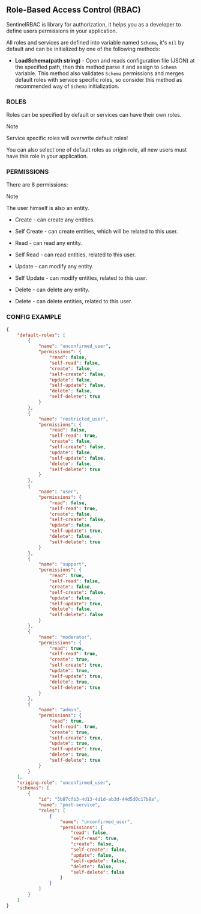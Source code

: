 ## Role-Based Access Control (RBAC)

SentinelRBAC is library for authorization, it helps you as a developer to define users permissions in your application.

All roles and services are defined into variable named `Schema`, it's `nil` by default and can be initialized by one of the following methods:

-   **LoadSchema(path string)** - Open and reads configuration file (JSON) at the specified path, then this method parse it and assign to `Schema` variable. This method also validates `Schema` permissions and merges default roles with service specific roles, so consider this method as recommended way of `Schema` initialization.

### ROLES

Roles can be specified by default or services can have their own roles.

> [!NOTE]
> Service specific roles will overwrite default roles!

You can also select one of default roles as origin role, all new users must have this role in your application.

### PERMISSIONS

There are 8 permissions:

> [!NOTE]
> The user himself is also an entity.

-   Create - can create any entities.

-   Self Create - can create entities, which will be related to this user.

-   Read - can read any entity.

-   Self Read - can read entities, related to this user.

-   Update - can modify any entity.

-   Self Update - can modify entities, related to this user.

-   Delete - can delete any entity.

-   Delete - can delete entities, related to this user.

### CONFIG EXAMPLE

```json
{
    "default-roles": [
        {
            "name": "unconfirmed_user",
            "permissions": {
                "read": false,
                "self-read": false,
                "create": false,
                "self-create": false,
                "update": false,
                "self-update": false,
                "delete": false,
                "self-delete": true
            }
        },
        {
            "name": "restricted_user",
            "permissions": {
                "read": false,
                "self-read": true,
                "create": false,
                "self-create": false,
                "update": false,
                "self-update": false,
                "delete": false,
                "self-delete": true
            }
        },
        {
            "name": "user",
            "permissions": {
                "read": false,
                "self-read": true,
                "create": false,
                "self-create": false,
                "update": false,
                "self-update": true,
                "delete": false,
                "self-delete": true
            }
        },
        {
            "name": "support",
            "permissions": {
                "read": true,
                "self-read": false,
                "create": false,
                "self-create": false,
                "update": false,
                "self-update": true,
                "delete": false,
                "self-delete": false
            }
        },
        {
            "name": "moderator",
            "permissions": {
                "read": true,
                "self-read": true,
                "create": true,
                "self-create": true,
                "update": true,
                "self-update": true,
                "delete": true,
                "self-delete": true
            }
        },
        {
            "name": "admin",
            "permissions": {
                "read": true,
                "self-read": true,
                "create": true,
                "self-create": true,
                "update": true,
                "self-update": true,
                "delete": true,
                "self-delete": true
            }
        }
    ],
    "origing-role": "unconfirmed_user",
    "schemas": [
        {
            "id": "5b87cfb3-4d13-4d1d-ab3d-44d5d0c17b8a",
            "name": "post-service",
            "roles": [
                {
                    "name": "unconfirmed_user",
                    "permissions": {
                        "read": false,
                        "self-read": true,
                        "create": false,
                        "self-create": false,
                        "update": false,
                        "self-update": false,
                        "delete": false,
                        "self-delete": false
                    }
                }
            ]
        }
    ]
}
```
